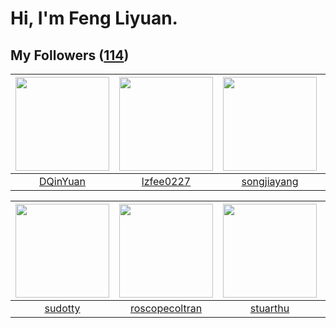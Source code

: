 # Hi, I'm Feng Liyuan.

## My Followers ([114](https://github.com/SunRunAway?tab=followers))

| <img src="https://avatars.githubusercontent.com/u/23725000?v=4" width="150" height="150" /> | <img src="https://avatars.githubusercontent.com/u/1984045?v=4" width="150" height="150" /> | <img src="https://avatars.githubusercontent.com/u/1459834?v=4" width="150" height="150" /> | <img src="https://avatars.githubusercontent.com/u/2918384?v=4" width="150" height="150" /> |
| :-----------------------------------------------------------------------------------------: | :----------------------------------------------------------------------------------------: | :----------------------------------------------------------------------------------------: | :----------------------------------------------------------------------------------------: |
|                           [DQinYuan](https://github.com/DQinYuan)                           |                          [lzfee0227](https://github.com/lzfee0227)                         |                        [songjiayang](https://github.com/songjiayang)                       |                            [wkshare](https://github.com/wkshare)                           |

| <img src="https://avatars.githubusercontent.com/u/4898483?v=4" width="150" height="150" /> | <img src="https://avatars.githubusercontent.com/u/24416962?v=4" width="150" height="150" /> | <img src="https://avatars.githubusercontent.com/u/16526001?v=4" width="150" height="150" /> | <img src="https://avatars.githubusercontent.com/u/4661589?v=4" width="150" height="150" /> |
| :----------------------------------------------------------------------------------------: | :-----------------------------------------------------------------------------------------: | :-----------------------------------------------------------------------------------------: | :----------------------------------------------------------------------------------------: |
|                            [sudotty](https://github.com/sudotty)                           |                     [roscopecoltran](https://github.com/roscopecoltran)                     |                           [stuarthu](https://github.com/stuarthu)                           |                      [IceCoffee2013](https://github.com/IceCoffee2013)                     |